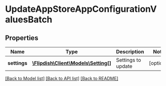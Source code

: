 # UpdateAppStoreAppConfigurationValuesBatch

## Properties
Name | Type | Description | Notes
------------ | ------------- | ------------- | -------------
**settings** | [**\Flipdish\\Client\Models\Setting[]**](Setting.md) | Settings to update | [optional] 

[[Back to Model list]](../README.md#documentation-for-models) [[Back to API list]](../README.md#documentation-for-api-endpoints) [[Back to README]](../README.md)


